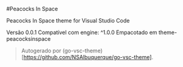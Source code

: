 #Peacocks In Space

Peacocks In Space theme for Visual Studio Code

Versão 0.0.1
Compatível com engine: ^1.0.0
Empacotado em theme-peacocksinspace

> Autogerado por (go-vsc-theme)[https://github.com/NSAlbuquerque/go-vsc-theme].